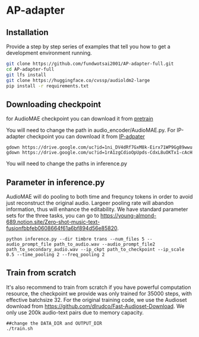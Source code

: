 # AP-adapter

## Installation

Provide a step by step series of examples that tell you how to get a development environment running.

```bash
git clone https://github.com/fundwotsai2001/AP-adapter-full.git
cd AP-adapter-full
git lfs install
git clone https://huggingface.co/cvssp/audioldm2-large
pip install -r requirements.txt
```
## Downloading checkpoint
for AudioMAE checkpoint you can download it from 
[pretrain](https://drive.google.com/file/d/1ni_DV4dRf7GxM8k-Eirx71WP9Gg89wwu/view?usp=share_link)

You will need to change the path in audio_encoder/AudioMAE.py.
For IP-adapter checkpoint you can download it from
[IP-adpater](https://drive.google.com/drive/u/0/folders/1TPbiVx4ijjd2tdbLNmwPgpR8UUoRizmj)
```
gdown https://drive.google.com/uc?id=1ni_DV4dRf7GxM8k-Eirx71WP9Gg89wwu
gdown https://drive.google.com/uc?id=1rA1zgCdioOpUpds-CdxL8uOKTx1-cAcH
```
You will need to change the paths in inference.py


## Parameter in inference.py

AudioMAE will do pooling to both time and frequncy tokens in order to avoid just reconstruct the original audio. Largeer pooling rate will abandon information, thus will enhance the editability. We have standard parameter sets for the three tasks, you can go to https://young-almond-689.notion.site/Zero-shot-music-text-fusionfbbfeb0608664f61a6bf894d56e85820.

```
python inference.py --dir timbre trans --num_files 5 --audio_prompt_file path_to_audio.wav --audio_prompt_file2 path_to_secondary_audio.wav --ip_ckpt path_to_checkpoint --ip_scale 0.5 --time_pooling 2 --freq_pooling 2
```
## Train from scratch
It's also recommend to train from scratch if you have powerful computation resource, the checkpoint we provide was only trained for 35000 steps, with effective batchsize 32.
For the original training code, we use the Audioset download from https://github.com/dlrudco/Fast-Audioset-Download. We only use 200k audio-text pairs due to memory capacity. 
```
##change the DATA_DIR and OUTPUT_DIR
./train.sh
```
